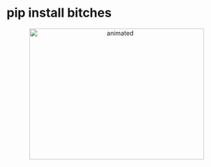 <p align="center">
  <h1>pip install bitches</h1>
</p>

<p align="center">
  <img width="400" height="300" src="https://user-images.githubusercontent.com/107768845/174483031-b342041a-8a95-4fd1-83ba-8c2a7a7f53d9.gif" alt="animated" />
</p>

<p></p>
<p></p>
</p>
